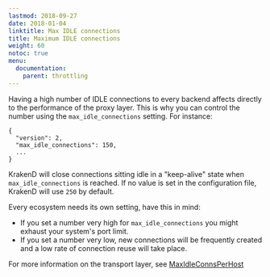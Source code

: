 ```yaml
---
lastmod: 2018-09-27
date: 2018-01-04
linktitle: Max IDLE connections
title: Maximum IDLE connections
weight: 60
notoc: true
menu:
  documentation:
    parent: throttling
---
```


Having a high number of IDLE connections to every backend affects directly to the performance of the proxy layer. This is why you can control the number using the `max_idle_connections` setting. For instance:

	{
	  "version": 2,
	  "max_idle_connections": 150,
	  ...
	}

KrakenD will close connections sitting idle in a "keep-alive" state when `max_idle_connections` is reached. If no value is set in the configuration file, KrakenD will use `250` by default.

Every ecosystem needs its own setting, have this in mind:

- If you set a number very high for `max_idle_connections` you might exhaust your system's port limit.
- If you set a number very low, new connections will be frequently created and a low rate of connection reuse will take place.


For more information on the transport layer, see [MaxIdleConnsPerHost](https://golang.org/pkg/net/http/#Transport)
